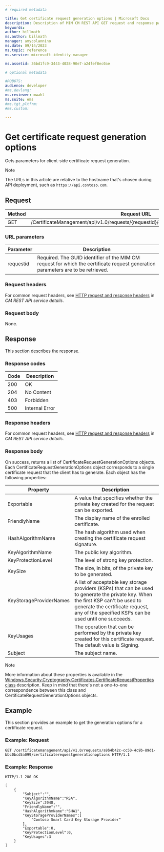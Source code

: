 ```yaml
---
# required metadata

title: Get certificate request generation options | Microsoft Docs
description: Description of MIM CM REST API GET request and response parameters.
keywords:
author: billmath
ms.author: billmath
manager: amycolannino
ms.date: 09/14/2023
ms.topic: reference
ms.service: microsoft-identity-manager

ms.assetid: 36bd1fc9-3443-4028-90e7-a24fef0ec0ae

# optional metadata

#ROBOTS:
audience: developer
#ms.devlang:
ms.reviewer: mwahl
ms.suite: ems
#ms.tgt_pltfrm:
#ms.custom:

---
```


# Get certificate request generation options
Gets parameters for client-side certificate request generation.

>[!NOTE]
>The URLs in this article are relative to the hostname that's chosen during API deployment, such as `https://api.contoso.com`.

## Request

| Method |                                       Request URL                                        |
|--------|------------------------------------------------------------------------------------------|
|  GET   | /CertificateManagement/api/v1.0/requests/{requestid}/certificaterequestgenerationoptions |

### URL parameters

Parameter | Description
--------|--------------
requestid| Required. The GUID identifier of the MIM CM request for which the certificate request generation parameters are to be retrieved.

### Request headers
For common request headers, see [HTTP request and response headers](certificate-management-rest-api-service-details.md#http-request-and-response-headers) in *CM REST API service details*.

### Request body
None.

## Response
This section describes the response.

### Response codes

Code  |Description  
---------|---------
200 | OK
204 | No Content
403 | Forbidden
500 | Internal Error

### Response headers
For common request headers, see [HTTP request and response headers](certificate-management-rest-api-service-details.md#http-request-and-response-headers) in *CM REST API service details*.

### Response body
On success, returns a list of CertificateRequestGenerationOptions objects. Each CertificateRequestGenerationOptions object corresponds to a single certificate request that the client has to generate. Each object has the following properties:

Property| Description
--------|-----------
Exportable | A value that specifies whether the private key created for the request can be exported.
FriendlyName | The display name of the enrolled certificate.
HashAlgorithmName | The hash algorithm used when creating the certificate request signature.
KeyAlgorithmName | The public key algorithm.
KeyProtectionLevel | The level of strong key protection.
KeySize | The size, in bits, of the private key to be generated.
KeyStorageProviderNames | A list of acceptable key storage providers (KSPs) that can be used to generate the private key. When the first KSP can't be used to generate the certificate request, any of the specified KSPs can be used until one succeeds.
KeyUsages | The operation that can be performed by the private key created for this certificate request. The default value is Signing.
Subject | The subject name.

>[!NOTE]
>More information about these properties is available in the [Windows.Security.Cryptography.Certificates.CertificateRequestProperties class](https://msdn.microsoft.com/library/windows/apps/br212079.aspx) description. Keep in mind that there's not a one-to-one correspondence between this class and CertificateRequestGenerationOptions objects.
>

## Example
This section provides an example to get the generation options for a certificate request.

### Example: Request

```
GET /certificatemanagement/api/v1.0/requests/a9b4b42c-cc50-4c9b-89d1-bbc0bcd5a099/certificaterequestgenerationoptions HTTP/1.1
```

### Example: Response

```
HTTP/1.1 200 OK

[
    {
        "Subject":"",
        "KeyAlgorithmName":"RSA",
        "KeySize":2048,
        "FriendlyName":"",
        "HashAlgorithmName":"SHA1",
        "KeyStorageProviderNames":[
            "Contoso Smart Card Key Storage Provider"
        ],
        "Exportable":0,
        "KeyProtectionLevel":0,
        "KeyUsages":3
    }
]
```  
